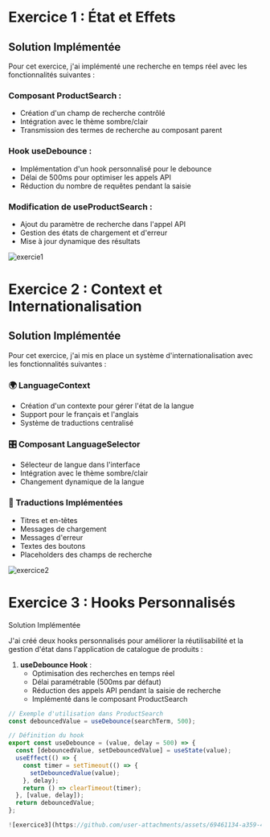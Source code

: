 # Exercice 1 : État et Effets
## Solution Implémentée
Pour cet exercice, j'ai implémenté une recherche en temps réel avec les fonctionnalités suivantes :
### Composant ProductSearch :
- Création d'un champ de recherche contrôlé
- Intégration avec le thème sombre/clair
- Transmission des termes de recherche au composant parent
### Hook useDebounce :
- Implémentation d'un hook personnalisé pour le debounce
- Délai de 500ms pour optimiser les appels API
- Réduction du nombre de requêtes pendant la saisie
### Modification de useProductSearch :
- Ajout du paramètre de recherche dans l'appel API
- Gestion des états de chargement et d'erreur
- Mise à jour dynamique des résultats

![exercie1](https://github.com/user-attachments/assets/1edf0472-5668-4a4c-8996-968b5545a7f3)

# Exercice 2 : Context et Internationalisation

## Solution Implémentée

Pour cet exercice, j'ai mis en place un système d'internationalisation avec les fonctionnalités suivantes :

### 🌍 LanguageContext
- Création d'un contexte pour gérer l'état de la langue
- Support pour le français et l'anglais
- Système de traductions centralisé

### 🎛️ Composant LanguageSelector
- Sélecteur de langue dans l'interface
- Intégration avec le thème sombre/clair
- Changement dynamique de la langue

### 📖 Traductions Implémentées
- Titres et en-têtes
- Messages de chargement
- Messages d'erreur
- Textes des boutons
- Placeholders des champs de recherche

![exercice2](https://github.com/user-attachments/assets/a4dbc638-c47f-411b-9bb1-6dafa503ac79)

# Exercice 3 : Hooks Personnalisés
Solution Implémentée

J'ai créé deux hooks personnalisés pour améliorer la réutilisabilité et la gestion d'état dans l'application de catalogue de produits :

1. **useDebounce Hook** :
   * Optimisation des recherches en temps réel
   * Délai paramétrable (500ms par défaut)
   * Réduction des appels API pendant la saisie de recherche
   * Implémenté dans le composant ProductSearch

```javascript
// Exemple d'utilisation dans ProductSearch
const debouncedValue = useDebounce(searchTerm, 500);

// Définition du hook
export const useDebounce = (value, delay = 500) => {
  const [debouncedValue, setDebouncedValue] = useState(value);
  useEffect(() => {
    const timer = setTimeout(() => {
      setDebouncedValue(value);
    }, delay);
    return () => clearTimeout(timer);
  }, [value, delay]);
  return debouncedValue;
};

![exercice3](https://github.com/user-attachments/assets/69461134-a359-492c-b1af-e6f5f20b8675)
